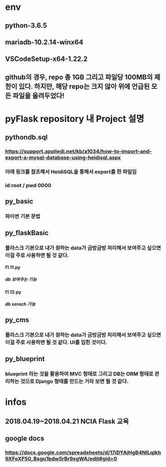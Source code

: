 # env
## python-3.6.5
## mariadb-10.2.14-winx64
## VSCodeSetup-x64-1.22.2
## github의 경우, repo 총 1GB 그리고 파일당 100MB의 제한이 있다. 하지만, 해당 repo는 크지 않아 위에 언급된 모든 파일을 올려두었다!

# pyFlask repository 내 Project 설명

## pythondb.sql
### https://support.appliedi.net/kb/a1034/how-to-import-and-export-a-mysql-database-using-heidisql.aspx
### 아래 링크를 참조해서 HeidiSQL을 통해서 export를 한 파일임
### id:root / pwd 0000
## py_basic
### 파이썬 기본 문법
## py_flaskBasic
### 플라스크 기본으로 내가 원하는 data가 금방금방 처리해서 보여주고 싶으면 이걸 주로 사용하면 될 것 같다.
#### f1.11.py
##### db 보여주는 기능
#### f1.12.py
##### db serach 기능

## py_cms
### 플라스크 기본으로 내가 원하는 data가 금방금방 처리해서 보여주고 싶으면 이걸 주로 사용하면 될 것 같다. UI를 입힌 것이다.

## py_blueprint
### blueprint 라는 것을 활용하여 MVC 형태로 그리고 DB는 ORM 형태로 관리하는 것으로 Django 형태를 만드는 거라 보면 될 것 같다.

# infos
## 2018.04.19~2018.04.21 NCIA Flask 교육
## google docs
### https://docs.google.com/spreadsheets/d/17iDYAjHgB4NILqjkh9XFoXF50_Bsgu1bdw5rBr9sgWA/edit#gid=0